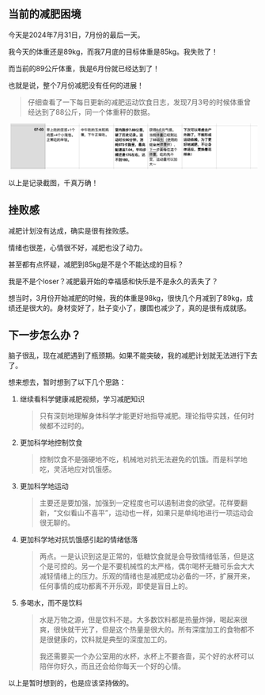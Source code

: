 ## 当前的减肥困境

今天是2024年7月31日，7月份的最后一天。

我今天的体重还是89kg，而我7月底的目标体重是85kg。我失败了！

而当前的89公斤体重，我是6月份就已经达到了！

也就是说，整个7月份减肥没有任何的进展！

> 仔细查看了一下每日更新的减肥运动饮食日志，发现7月3号的时候体重曾经达到了88公斤，同一个体重秤的数据。

![image-20240731232444095](./assets/image-20240731232444095.png)

以上是记录截图，千真万确！

## 挫败感

减肥计划没有达成，确实是很有挫败感。

情绪也很差，心情很不好，减肥也没了动力。

甚至都有点怀疑，减肥到85kg是不是个不能达成的目标？

我是不是个loser？减肥最开始的幸福感和快乐是不是永久的丢失了？

想当时，3月份开始减肥的时候，我的体重是98kg，很快几个月减到了89kg，成绩还是很大的。身材变好了，肚子变小了，腰围也减少了，真的是很有成就感。

## 下一步怎么办？

脑子很乱，现在减肥遇到了瓶颈期。如果不能突破，我的减肥计划就无法进行下去了。

想来想去，暂时想到了以下几个思路：

1. 继续看科学健康减肥视频，学习减肥知识

   > 只有深刻地理解身体科学才能更好地指导减肥。理论指导实践，任何时候都不过时的。

2. 更加科学地控制饮食

   > 控制饮食不是强硬地不吃，机械地对抗无法避免的饥饿。而是科学地吃，灵活地应对饥饿感。

3. 更加科学地运动

   > 主要还是要加强，加强到一定程度也可以遏制进食的欲望。花样要翻新，“文似看山不喜平”，运动也一样，如果只是单纯地进行一项运动会很无聊的。

4. 更加科学地对抗饥饿感引起的情绪低落

   > 两点。一是认识到这是正常的，低糖饮食就是会导致情绪低落，但是这个是可控的。另一个是不要机械性的太严格，偶尔喝杯无糖可乐会大大减轻情绪上的压力。乐观的情绪也是减肥成功必备的一环，扩展开来，任何事情的成功都离不开乐观，即使是盲目上的。

5. 多喝水，而不是饮料

   > 水是万物之源，但是饮料不是。大多数饮料都是热量炸弹，喝起来很爽，很快就干光了，但是这个热量是很大的。所有深度加工的食物都不是很健康的，饮料就是典型的深度加工的。
   >
   > 我还需要买一个办公室用的水杯，水杯上不要吝啬，买个好的水杯可以陪伴你好久，而且还会给你每天一个好的心情。

以上是暂时想到的，也是应该坚持做的。

